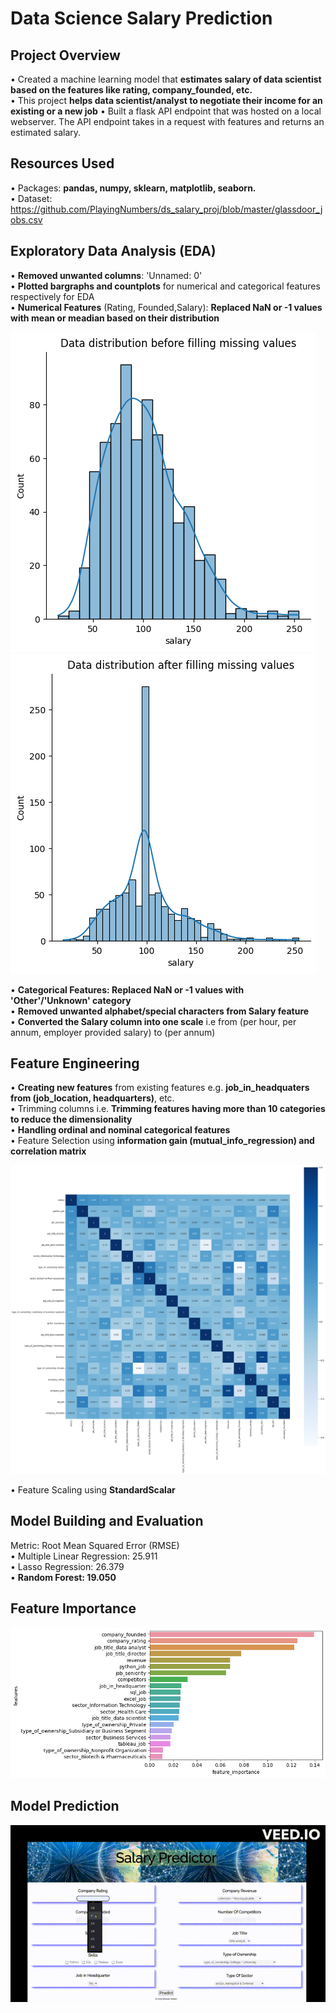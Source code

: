 # Data Science Salary Prediction

## Project Overview
• Created a machine learning model that **estimates salary of data scientist based on the features like rating, company_founded, etc.**<br/>
• This project **helps data scientist/analyst to negotiate their income for an existing or a new job**
• Built a flask API endpoint that was hosted on a local webserver. The API endpoint takes in a request with features and returns an estimated salary.

## Resources Used
• Packages: **pandas, numpy, sklearn, matplotlib, seaborn.**<br/>
• Dataset: https://github.com/PlayingNumbers/ds_salary_proj/blob/master/glassdoor_jobs.csv <br/>


## Exploratory Data Analysis (EDA)
• **Removed unwanted columns**: 'Unnamed: 0'<br/>
• **Plotted bargraphs and countplots** for numerical and categorical features respectively for EDA<br/>
• **Numerical Features** (Rating, Founded,Salary): **Replaced NaN or -1 values with mean or meadian based on their distribution**<br/>

![salary1](data/salary1.png) ![salary2](data/salary2.png)<br/>

• **Categorical Features: Replaced NaN or -1 values with 'Other'/'Unknown' category**<br/>
• **Removed unwanted alphabet/special characters from Salary feature**<br/>
• **Converted the Salary column into one scale** i.e from (per hour, per annum, employer provided salary) to (per annum)


## Feature Engineering
• **Creating new features** from existing features e.g. **job_in_headquaters from (job_location, headquarters)**, etc.<br/>
• Trimming columns i.e. **Trimming features having more than 10 categories to reduce the dimensionality**<br/>
• **Handling ordinal and nominal categorical features**<br/>
• Feature Selection using **information gain (mutual_info_regression) and correlation matrix**<br/>

![correlation](data/correlation.png)<br/>

• Feature Scaling using **StandardScalar**

## Model Building and Evaluation
Metric: Root Mean Squared Error (RMSE)<br/>
• Multiple Linear Regression: 25.911<br/>
• Lasso Regression: 26.379<br/>
• **Random Forest: 19.050**<br/>

## Feature Importance
![feature_importances](data/feature_importances.png)

## Model Prediction

![Prediction](data/predictions.gif)
